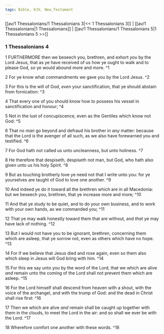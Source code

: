 ```yaml
---
tags: Bible, KJV, New_Testament
---
```


[[av/1 Thessalonians/1 Thessalonians 3|<< 1 Thessalonians 3]] | [[av/1 Thessalonians|1 Thessalonians]] | [[av/1 Thessalonians/1 Thessalonians 5|1 Thessalonians 5 >>]]

### 1 Thessalonians 4

1 FURTHERMORE then we beseech you, brethren, and exhort _you_ by the Lord Jesus, that as ye have received of us how ye ought to walk and to please God, _so_ ye would abound more and more. ^1

2 For ye know what commandments we gave you by the Lord Jesus. ^2

3 For this is the will of God, _even_ your sanctification, that ye should abstain from fornication: ^3

4 That every one of you should know how to possess his vessel in sanctification and honour; ^4

5 Not in the lust of concupiscence, even as the Gentiles which know not God: ^5

6 That no _man_ go beyond and defraud his brother in _any_ matter: because that the Lord _is_ the avenger of all such, as we also have forewarned you and testified. ^6

7 For God hath not called us unto uncleanness, but unto holiness. ^7

8 He therefore that despiseth, despiseth not man, but God, who hath also given unto us his holy Spirit. ^8

9 But as touching brotherly love ye need not that I write unto you: for ye yourselves are taught of God to love one another. ^9

10 And indeed ye do it toward all the brethren which are in all Macedonia: but we beseech you, brethren, that ye increase more and more; ^10

11 And that ye study to be quiet, and to do your own business, and to work with your own hands, as we commanded you; ^11

12 That ye may walk honestly toward them that are without, and _that_ ye may have lack of nothing. ^12

13 But I would not have you to be ignorant, brethren, concerning them which are asleep, that ye sorrow not, even as others which have no hope. ^13

14 For if we believe that Jesus died and rose again, even so them also which sleep in Jesus will God bring with him. ^14

15 For this we say unto you by the word of the Lord, that we which are alive _and_ remain unto the coming of the Lord shall not prevent them which are asleep. ^15

16 For the Lord himself shall descend from heaven with a shout, with the voice of the archangel, and with the trump of God: and the dead in Christ shall rise first: ^16

17 Then we which are alive _and_ remain shall be caught up together with them in the clouds, to meet the Lord in the air: and so shall we ever be with the Lord. ^17

18 Wherefore comfort one another with these words. ^18
